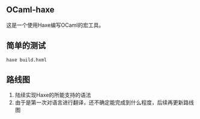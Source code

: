 ## OCaml-haxe
这是一个使用Haxe编写OCaml的宏工具。

## 简单的测试
```shell
haxe build.hxml
```

## 路线图
1. 陆续实现Haxe的所能支持的语法
2. 由于是第一次对语言进行翻译，还不确定能完成到什么程度，后续再更新路线图

